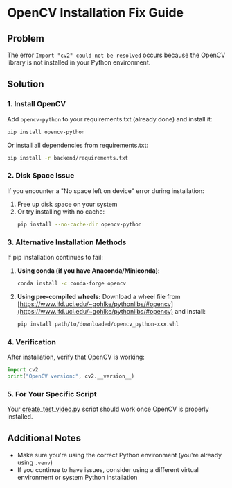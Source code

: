 # OpenCV Installation Fix Guide

## Problem
The error `Import "cv2" could not be resolved` occurs because the OpenCV library is not installed in your Python environment.

## Solution

### 1. Install OpenCV
Add `opencv-python` to your requirements.txt (already done) and install it:

```bash
pip install opencv-python
```

Or install all dependencies from requirements.txt:
```bash
pip install -r backend/requirements.txt
```

### 2. Disk Space Issue
If you encounter a "No space left on device" error during installation:

1. Free up disk space on your system
2. Or try installing with no cache:
   ```bash
   pip install --no-cache-dir opencv-python
   ```

### 3. Alternative Installation Methods

If pip installation continues to fail:

1. **Using conda (if you have Anaconda/Miniconda):**
   ```bash
   conda install -c conda-forge opencv
   ```

2. **Using pre-compiled wheels:**
   Download a wheel file from [https://www.lfd.uci.edu/~gohlke/pythonlibs/#opencv](https://www.lfd.uci.edu/~gohlke/pythonlibs/#opencv) and install:
   ```bash
   pip install path/to/downloaded/opencv_python-xxx.whl
   ```

### 4. Verification
After installation, verify that OpenCV is working:

```python
import cv2
print("OpenCV version:", cv2.__version__)
```

### 5. For Your Specific Script
Your [create_test_video.py](file:///c%3A/Users/User/Desktop/translate-mom-clone/backend/create_test_video.py) script should work once OpenCV is properly installed.

## Additional Notes
- Make sure you're using the correct Python environment (you're already using `.venv`)
- If you continue to have issues, consider using a different virtual environment or system Python installation